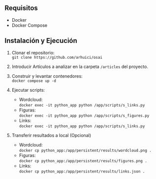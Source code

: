 ## Requisitos
- Docker
- Docker Compose

## Instalación y Ejecución
1. Clonar el repositorio:  
``` git clone https://github.com/arhuici/osai ```
2. Introducir Artículos a analizar en la carpeta `/articles` del proyecto.
2. Construir y levantar contenedores:  
```docker compose up -d```
3. Ejecutar scripts:
    - Wordcloud:  
```docker exec -it python_app python /app/scripts/s_links.py```
    - Figuras:  
```docker exec -it python_app python /app/scripts/s_figures.py```
    - Links:  
```docker exec -it python_app python /app/scripts/s_links.py```

4. Transferir resultados a local (Opcional)
    - Wordcloud:  
```docker cp python_app:/app/persistent/results/wordcloud.png .```
    - Figuras:  
```docker cp python_app:/app/persistent/results/figures.png .```
    - Links:  
```docker cp python_app:/app/persistent/results/links.json .```